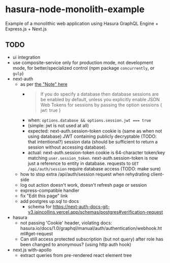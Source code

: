 # hasura-node-monolith-example

Example of a monolithic web application using Hasura GraphQL Engine + Express.js + Next.js

## TODO

- ui integration
- use composite-service only for production mode, not development mode, for better/specialized control (npm package `concurrently`, or `gulp`)
- next-auth
    - as per [the "Note" here](https://next-auth-docs-git-v3.iaincollins.vercel.app/configuration/databases#what-is-a-database-used-for)
        - > If you do specify a database then database sessions are be enabled by default, unless you explicitly enable JSON Web Tokens for sessions by passing the option sessions { jwt: true }
        - when: `options.database && options.session.jwt === true`
        - (simple: jwt is not used at all)
        - expected: next-auth.session-token cookie is (same as when not using database)
        JWT containing publicly decryptable (TODO: that intentional?) session data
        (should be sufficient to return a session without accessing database).
        - actual: next-auth.session-token cookie is 64-character token/key matching `user.session_token`.
        next-auth.session-token is now just a reference to entity in database.
        requests to `GET /api/auth/session` require database access (TODO: make sure)
    - how to stop extra /api/auth/session request when rehydrating client-side
    - log out action doesn't work, doesn't refresh page or session
    - express-compatible handler
    - fix "Edit this page" link
    - add postgres up.sql to docs
        - schema for https://next-auth-docs-git-v3.iaincollins.vercel.app/schemas/postgres#verification-request
- hasura
    - not passing 'Cookie' header, violating docs:
    hasura.io/docs/1.0/graphql/manual/auth/authentication/webhook.html#get-request
    - Can still access protected subscription (but not query) after role has been changed to anonymous? (using http auth hook)
- next.js with-apollo
    - extract queries from pre-rendered react element tree
